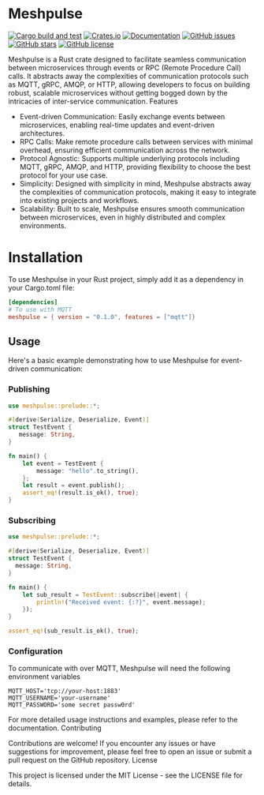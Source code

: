 # Meshpulse

[![Cargo build and test](https://github.com/tluijken/meshpulse/actions/workflows/CARGO_TEST.yaml/badge.svg)](https://github.com/tluijken/meshpulse/actions/workflows/CARGO_TEST.yaml)
[![Crates.io](https://img.shields.io/crates/v/peshpulse.svg)](https://crates.io/crates/meshpulse)
[![Documentation](https://img.shields.io/badge/documentation-1)](https://docs.rs/meshpulse/latest/stellar_rs/index.html)
[![GitHub issues](https://img.shields.io/github/issues/tluijken/meshpulse)]()
[![GitHub stars](https://img.shields.io/github/stars/tluijken/meshpulse)]()
[![GitHub license](https://img.shields.io/github/license/tluijken/meshpulse)]()

Meshpulse is a Rust crate designed to facilitate seamless communication between
microservices through events or RPC (Remote Procedure Call) calls. It abstracts
away the complexities of communication protocols such as MQTT, gRPC, AMQP, or
HTTP, allowing developers to focus on building robust, scalable microservices
without getting bogged down by the intricacies of inter-service communication.
Features

* Event-driven Communication: Easily exchange events between microservices,
  enabling real-time updates and event-driven architectures.
* RPC Calls: Make remote procedure calls between services with minimal overhead,
  ensuring efficient communication across the network.
* Protocol Agnostic: Supports multiple underlying protocols including MQTT,
  gRPC, AMQP, and HTTP, providing flexibility to choose the best protocol for
  your use case.
* Simplicity: Designed with simplicity in mind, Meshpulse abstracts away the
  complexities of communication protocols, making it easy to integrate into
  existing projects and workflows.
* Scalability: Built to scale, Meshpulse ensures smooth communication between
  microservices, even in highly distributed and complex environments.

# Installation

To use Meshpulse in your Rust project, simply add it as a dependency in your
Cargo.toml file:

```toml
[dependencies]
# To use with MQTT
meshpulse = { version = "0.1.0", features = ["mqtt"]}
```

## Usage

Here's a basic example demonstrating how to use Meshpulse for event-driven communication:

### Publishing
```rust
use meshpulse::prelude::*;

#[derive(Serialize, Deserialize, Event)]
struct TestEvent {
   message: String,
}

fn main() {
    let event = TestEvent {
        message: "hello".to_string(),
    };
    let result = event.publish();
    assert_eq!(result.is_ok(), true);
}
````

### Subscribing
```rust
use meshpulse::prelude::*;

#[derive(Serialize, Deserialize, Event)]
struct TestEvent {
  message: String,
}

fn main() {
    let sub_result = TestEvent::subscribe(|event| {
        println!("Received event: {:?}", event.message);
    });
}

assert_eq!(sub_result.is_ok(), true);
```

### Configuration
To communicate with over MQTT, Meshpulse will need the following environment
variables

```env
MQTT_HOST='tcp://your-host:1883'
MQTT_USERNAME='your-username'
MQTT_PASSWORD='some secret passw0rd'
```

For more detailed usage instructions and examples, please refer to the
documentation. Contributing

Contributions are welcome! If you encounter any issues or have suggestions for
improvement, please feel free to open an issue or submit a pull request on the
GitHub repository. License

This project is licensed under the MIT License - see the LICENSE file for
details.
